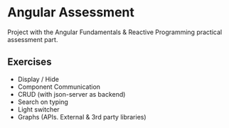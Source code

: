 # Angular Assessment

Project with the Angular Fundamentals & Reactive Programming practical assessment part. <br>

## Exercises

* Display / Hide
* Component Communication
* CRUD (with json-server as backend)
* Search on typing
* Light switcher
* Graphs (APIs. External & 3rd party libraries)
